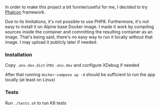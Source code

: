 In order to make this project a bit funnier/useful for me, I decided to try [Phalcon](https://github.com/phalcon/cphalcon) framework.

Due to its limitations, it's not possible to use PHP8. Furthermore, it's not easy to install it on Alpine base Docker image.
I made it work by compiling sources inside the container and committing the resulting container as an image.
That's being said, there's no easy way to run it locally without that image. I may upload it publicly later if needed.

### Installation
Copy `.env.dev.dist` into `.env.dev` and configure XDebug if needed

After that running `docker-compose up -d` should be sufficient to run the app locally (at least on Linux)

### Tests
Run `./tests.sh` to run K6 tests 

